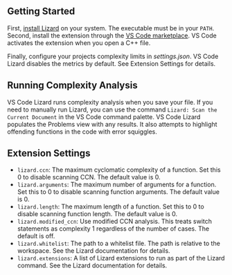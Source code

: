 <!-- Jekyll and Github Pages process this file into a website. A level -->
<!-- heading is redundant in the produced HTML. -->
<!-- markdownlint-disable MD041 -->

## Getting Started

First, [install Lizard](https://github.com/terryyin/lizard#installation) on your
system. The executable must be in your `PATH`. Second, install the extension
through the
[VS Code marketplace](https://marketplace.visualstudio.com/items?itemName=brobeson.vscode-lizard).
VS Code activates the extension when you open a C++ file.

Finally, configure your projects complexity limits in _settings.json_. VS Code
Lizard disables the metrics by default. See Extension Settings for details.

## Running Complexity Analysis

VS Code Lizard runs complexity analysis when you save your file. If you need to
manually run Lizard, you can use the command `Lizard: Scan the Current Document`
in the VS Code command palette. VS Code Lizard populates the Problems view with
any results. It also attempts to highlight offending functions in the code with
error squiggles.

## Extension Settings

- `lizard.ccn`: The maximum cyclomatic complexity of a function. Set this 0 to
  disable scanning CCN. The default value is 0.
- `lizard.arguments`: The maximum number of arguments for a function. Set this
  to 0 to disable scanning function arguments. The default value is 0.
- `lizard.length`: The maximum length of a function. Set this to 0 to disable
  scanning function length. The default value is 0.
- `lizard.modified_ccn`: Use modified CCN analysis. This treats switch
  statements as complexity 1 regardless of the number of cases. The default is
  off.
- `lizard.whitelist`: The path to a whitelist file. The path is relative to the
  workspace. See the Lizard documentation for details.
- `lizard.extensions`: A list of Lizard extensions to run as part of the Lizard
  command. See the Lizard documentation for details.
